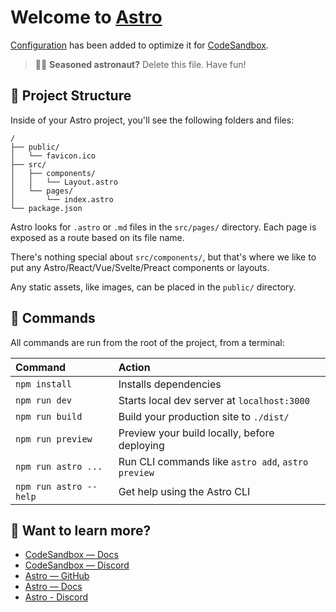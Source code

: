 # Welcome to [Astro](https://astro.build)

[Configuration](https://codesandbox.io/docs/projects/learn/setting-up/tasks) has been added to optimize it for [CodeSandbox](https://codesandbox.io/p/dashboard).

> 🧑‍🚀 **Seasoned astronaut?** Delete this file. Have fun!

## 🚀 Project Structure

Inside of your Astro project, you'll see the following folders and files:

```
/
├── public/
│   └── favicon.ico
├── src/
│   ├── components/
│   │   └── Layout.astro
│   └── pages/
│       └── index.astro
└── package.json
```

Astro looks for `.astro` or `.md` files in the `src/pages/` directory. Each page is exposed as a route based on its file name.

There's nothing special about `src/components/`, but that's where we like to put any Astro/React/Vue/Svelte/Preact components or layouts.

Any static assets, like images, can be placed in the `public/` directory.

## 🧞 Commands

All commands are run from the root of the project, from a terminal:

| Command                | Action                                             |
| :--------------------- | :------------------------------------------------- |
| `npm install`          | Installs dependencies                              |
| `npm run dev`          | Starts local dev server at `localhost:3000`        |
| `npm run build`        | Build your production site to `./dist/`            |
| `npm run preview`      | Preview your build locally, before deploying       |
| `npm run astro ...`    | Run CLI commands like `astro add`, `astro preview` |
| `npm run astro --help` | Get help using the Astro CLI                       |

## 👀 Want to learn more?

- [CodeSandbox — Docs](https://docs.codesandbox.io)
- [CodeSandbox — Discord](https://discord.gg/Ggarp3pX5H)
- [Astro — GitHub](https://github.com/withastro/astro)
- [Astro — Docs](https://docs.astro.build)
- [Astro - Discord](https://astro.build/chat)
